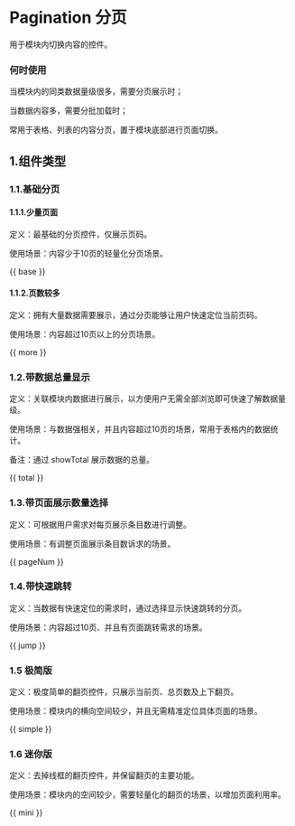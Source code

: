 # Pagination 分页

用于模块内切换内容的控件。

### 何时使用

当模块内的同类数据量级很多，需要分页展示时；

当数据内容多，需要分批加载时；

常用于表格、列表的内容分页，置于模块底部进行页面切换。


## 1.组件类型

### 1.1.基础分页

#### 1.1.1.少量页面

定义：最基础的分页控件，仅展示页码。

使用场景：内容少于10页的轻量化分页场景。

{{ base }}

#### 1.1.2.页数较多

定义：拥有大量数据需要展示，通过分页能够让用户快速定位当前页码。

使用场景：内容超过10页以上的分页场景。

{{ more }}


### 1.2.带数据总量显示

定义：关联模块内数据进行展示，以方便用户无需全部浏览即可快速了解数据量级。

使用场景：与数据强相关，并且内容超过10页的场景，常用于表格内的数据统计。

备注：通过 showTotal 展示数据的总量。

{{ total }}


### 1.3.带页面展示数量选择

定义：可根据用户需求对每页展示条目数进行调整。

使用场景：有调整页面展示条目数诉求的场景。

{{ pageNum }}

### 1.4.带快速跳转

定义：当数据有快速定位的需求时，通过选择显示快速跳转的分页。

使用场景：内容超过10页、并且有页面跳转需求的场景。

{{ jump }}

### 1.5 极简版

定义：极度简单的翻页控件，只展示当前页、总页数及上下翻页。

使用场景：模块内的横向空间较少，并且无需精准定位具体页面的场景。

{{ simple }}

### 1.6 迷你版

定义：去掉线框的翻页控件，并保留翻页的主要功能。

使用场景：模块内的空间较少，需要轻量化的翻页的场景，以增加页面利用率。

{{ mini }}
